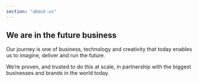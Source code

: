```yaml
---
section: "about-us"
---
```


## We are in the future business

Our journey is one of business, technology and creativity that today enables us to imagine, deliver and run the future.

We’re proven, and trusted to do this at scale, in partnership with the biggest businesses and brands in the world today.